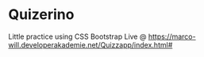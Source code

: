 # Quizerino
Little practice using CSS Bootstrap
Live @  https://marco-will.developerakademie.net/Quizzapp/index.html#
